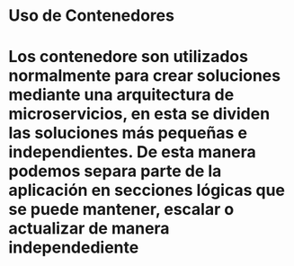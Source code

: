 
<h1>Uso de Contenedores<h1/>

Los contenedore son utilizados normalmente para crear soluciones mediante una arquitectura de microservicios, en esta se dividen las soluciones más pequeñas e independientes. De esta manera podemos separa parte de la aplicación en secciones lógicas que se puede mantener, escalar o actualizar de manera independediente